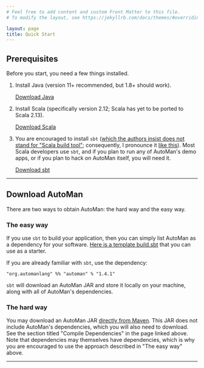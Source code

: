 ```yaml
---
# Feel free to add content and custom Front Matter to this file.
# To modify the layout, see https://jekyllrb.com/docs/themes/#overriding-theme-defaults

layout: page
title: Quick Start
---
```


## Prerequisites

Before you start, you need a few things installed.

1. Install Java (version 11+ recommended, but 1.8+ should work).

   <a class="btn btn-green btn-cta" href="https://www.java.com/en/download/" target="_blank"><i class="fas fa-cloud-download-alt"></i> Download Java</a>
1. Install Scala (specifically version 2.12; Scala has yet to be ported to Scala 2.13).

   <a class="btn btn-green btn-cta" href="https://www.scala-lang.org/download/" target="_blank"><i class="fas fa-cloud-download-alt"></i> Download Scala</a>
1. You are encouraged to install `sbt` ([which the authors insist does not stand for "Scala build tool"](https://www.scala-sbt.org/1.x/docs/Faq.html); consequently, I pronounce it [like this](https://www.youtube.com/watch?v=pQlPjUSj7no)).  Most Scala developers use `sbt`, and if you plan to run any of AutoMan's demo apps, or if you plan to hack on AutoMan itself, you will need it.

   <a class="btn btn-green btn-cta" href="https://www.scala-sbt.org/download.html" target="_blank"><i class="fas fa-cloud-download-alt"></i> Download sbt</a>

<hr/>

## Download AutoMan

There are two ways to obtain AutoMan: the hard way and the easy way.

### The easy way

If you use `sbt` to build your application, then you can simply list AutoMan as a dependency for your software.  [Here is a template build.sbt](https://github.com/automan-lang/AutoMan/blob/master/apps/simple/sbt_tempalte/build.sbt) that you can use as a starter.

If you are already familiar with `sbt`, use the dependency:

```
"org.automanlang" %% "automan" % "1.4.1"
```

`sbt` will download an AutoMan JAR and store it locally on your machine, along with all of AutoMan's dependencies.

### The hard way

You may download an AutoMan JAR [directly from Maven](https://mvnrepository.com/artifact/org.automanlang/automan_2.12/1.4.1).  This JAR does not include AutoMan's dependencies, which you will also need to download.  See the section titled "Compile Dependencies" in the page linked above.  Note that dependencies may themselves have dependencies, which is why you are encouraged to use the approach described in "The easy way" above.

<hr/>

